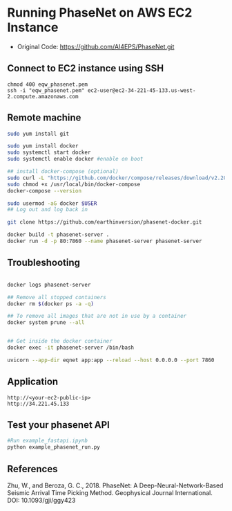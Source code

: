 # Running PhaseNet on AWS EC2 Instance
- Original Code: https://github.com/AI4EPS/PhaseNet.git 

## Connect to EC2 instance using SSH
```
chmod 400 eqw_phasenet.pem
ssh -i "eqw_phasenet.pem" ec2-user@ec2-34-221-45-133.us-west-2.compute.amazonaws.com
```


## Remote machine

```bash
sudo yum install git

sudo yum install docker
sudo systemctl start docker
sudo systemctl enable docker #enable on boot

## install docker-compose (optional)
sudo curl -L "https://github.com/docker/compose/releases/download/v2.20.2/docker-compose-linux-x86_64" -o /usr/local/bin/docker-compose
sudo chmod +x /usr/local/bin/docker-compose
docker-compose --version

sudo usermod -aG docker $USER
## Log out and log back in

git clone https://github.com/earthinversion/phasenet-docker.git

docker build -t phasenet-server .
docker run -d -p 80:7860 --name phasenet-server phasenet-server
```


## Troubleshooting
```bash

docker logs phasenet-server

## Remove all stopped containers
docker rm $(docker ps -a -q)  

## To remove all images that are not in use by a container
docker system prune --all


## Get inside the docker container
docker exec -it phasenet-server /bin/bash

uvicorn --app-dir eqnet app:app --reload --host 0.0.0.0 --port 7860
```

## Application
```
http://<your-ec2-public-ip>
http://34.221.45.133
```

## Test your phasenet API
```bash
#Run example_fastapi.ipynb
python example_phasenet_run.py
```

## References
Zhu, W., and Beroza, G. C., 2018. PhaseNet: A Deep-Neural-Network-Based Seismic Arrival Time Picking Method. Geophysical Journal International. DOI: 10.1093/gji/ggy423
